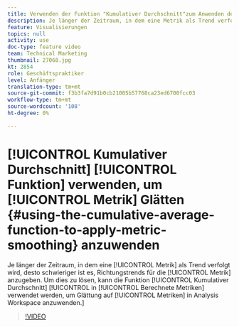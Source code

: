 ```yaml
---
title: Verwenden der Funktion "Kumulativer Durchschnitt"zum Anwenden der Metrikglättung
description: Je länger der Zeitraum, in dem eine Metrik als Trend verfolgt wird, desto schwieriger ist es, Richtungstrends für die Metrik zu bestimmen. Zur Lösung dieses Problems kann die Funktion "Kumulativer Durchschnitt"in "Berechnete Metriken"verwendet werden, um Glättung auf Metriken in Analysis Workspace anzuwenden.
feature: Visualisierungen
topics: null
activity: use
doc-type: feature video
team: Technical Marketing
thumbnail: 27068.jpg
kt: 2854
role: Geschäftspraktiker
level: Anfänger
translation-type: tm+mt
source-git-commit: f3b3fa7d91b0cb21005b57768ca23ed6700fcc03
workflow-type: tm+mt
source-wordcount: '108'
ht-degree: 0%

---
```



# [!UICONTROL Kumulativer Durchschnitt] [!UICONTROL Funktion] verwenden, um [!UICONTROL Metrik] Glätten {#using-the-cumulative-average-function-to-apply-metric-smoothing} anzuwenden

Je länger der Zeitraum, in dem eine [!UICONTROL Metrik] als Trend verfolgt wird, desto schwieriger ist es, Richtungstrends für die [!UICONTROL Metrik] anzugeben. Um dies zu lösen, kann die Funktion [!UICONTROL Kumulativer Durchschnitt] [!UICONTROL in [!UICONTROL Berechnete Metriken] verwendet werden, um Glättung auf [!UICONTROL Metriken] in Analysis Workspace anzuwenden.]

>[!VIDEO](https://video.tv.adobe.com/v/27068/?quality=9)
